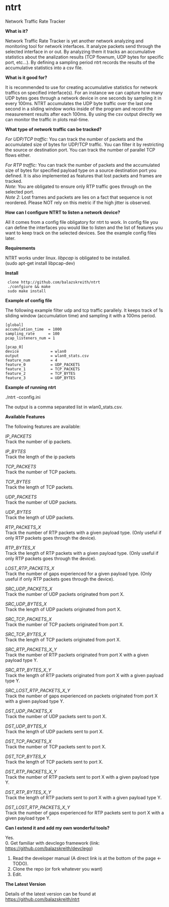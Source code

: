 # ntrt
Network Traffic Rate Tracker

**What is it?**  
   
Network Traffic Rate Tracker is yet another network 
analyzing and monitoring tool for network interfaces. 
It analyze packets send through the selected interface in or out.
By analyzing them it tracks an accumulative statistics about the 
analization results (TCP flownum, UDP bytes for specific port, etc...).
By defining a sampling period ntrt records the results of the accumulative statistics 
into a csv file. 


**What is it good for?**  
  
It is recommended to use for creating accumulative statistics 
for network traffics on specified interface(s). For an instance 
we can capture how many UDP bytes goes through a network device 
in one seconds by sampling it in every 100ms. NTRT accumulates the 
UDP byte traffic over the last one second in a sliding window works inside 
of the program and record the measurement results after each 100ms. 
By using the csv output directly we can monitor the traffic in 
plots real-time. 


**What type of network traffic can be tracked?**  
  
*For UDP/TCP traffic:* You can track the number of packets and the 
accumulated size of bytes for UDP/TCP traffic. You can filter it by 
restricting the source or destination port. You can track the number of parallel TCP flows either.  
  
*For RTP traffic:* You can track the number of packets and the 
accumulated size of bytes for specified payload type on a source destination port you defined. 
It is also implemented as features that lost packets and frames are tracked.    
_Note_: You are obligated to ensure only RTP traffic goes through on the selected port.    
_Note 2_: Lost frames and packets are lies on a fact that sequence is not reordered. Please NOT rely 
on this metric if the high jitter is observed.   

**How can I configure NTRT to listen a network device?**

All it comes from a config file obligatory for ntrt to work. In config file 
you can define the interfaces you would like to listen and the list of features 
you want to keep track on the selected devices. See the example config files later.


**Requirements** 
  
NTRT works under linux. *libpcap* is obligated to be installed.  
(sudo apt-get install libpcap-dev)  
  
**Install**

```
 clone http://github.com/balazskreith/ntrt  
 ./confgiure && make  
 sudo make install  
 ```
 
**Example of config file**

The following example filter udp and tcp traffic parallely. It keeps track of 1s sliding window (accumulation time) and sampling it with a 100ms period.  

```
[global]  
accumulation_time  = 1000  
sampling_rate      = 100  
pcap_listeners_num = 1  

[pcap_0]  
device              = wlan0  
output              = wlan0_stats.csv  
feature_num         = 4  
feature_0           = UDP_PACKETS  
feature_1           = TCP_PACKETS  
feature_2           = TCP_BYTES  
feature_3           = UDP_BYTES  
```

**Example of running ntrt**

./ntrt -cconfig.ini  

The output is a comma separated list in wlan0_stats.csv. 



**Available Features**

The following features are available:  

*IP_PACKETS*  
Track the number of ip packets.

*IP_BYTES*  
Track the length of the ip packets

*TCP_PACKETS*  
Track the number of TCP packets.

*TCP_BYTES*  
Track the length of TCP packets.

*UDP_PACKETS*  
Track the number of UDP packets.

*UDP_BYTES*  
Track the length of UDP packets.

*RTP_PACKETS_X*  
Track the number of RTP packets with a given payload type. (Only useful if only RTP packets goes through the device).

*RTP_BYTES_X*  
Track the length of RTP packets with a given payload type. (Only useful if only RTP packets goes through the device).

*LOST_RTP_PACKETS_X*  
Track the number of gaps experienced for a given payload type. (Only useful if only RTP packets goes through the device).

*SRC_UDP_PACKETS_X*  
Track the number of UDP packets originated from port X.

*SRC_UDP_BYTES_X*  
Track the length of UDP packets originated from port X.

*SRC_TCP_PACKETS_X*  
Track the number of TCP packets originated from port X.

*SRC_TCP_BYTES_X*  
Track the length of TCP packets originated from port X.

*SRC_RTP_PACKETS_X_Y*  
Track the number of RTP packets originated from port X with a given payload type Y.

*SRC_RTP_BYTES_X_Y*  
Track the length of RTP packets originated from port X with a given payload type Y.

*SRC_LOST_RTP_PACKETS_X_Y*  
Track the number of gaps experienced on packets originated from port X with a given payload type Y.

*DST_UDP_PACKETS_X*  
Track the number of UDP packets sent to port X.

*DST_UDP_BYTES_X*  
Track the length of UDP packets sent to port X.

*DST_TCP_PACKETS_X*  
Track the number of TCP packets sent to port X.

*DST_TCP_BYTES_X*  
Track the length of TCP packets sent to port X.

*DST_RTP_PACKETS_X_Y*  
Track the number of RTP packets sent to port X with a given payload type Y.

*DST_RTP_BYTES_X_Y*  
Track the length of RTP packets sent to port X with a given payload type Y.

*DST_LOST_RTP_PACKETS_X_Y*  
Track the number of gaps experienced for RTP packets sent to port X with a given payload type Y.


**Can I extend it and add my own wonderful tools?**

Yes.   
0. Get familiar with devclego framework (link: https://github.com/balazskreith/devclego)  
1. Read the developer manual (A direct link is at the bottom of the page <- TODO).  
2. Clone the repo (or fork whatever you want)  
3. Edit.  

**The Latest Version**

Details of the latest version can be found at   
https://github.com/balazskreith/ntrt      

